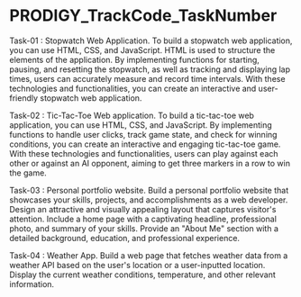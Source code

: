 # PRODIGY_TrackCode_TaskNumber

Task-01 : Stopwatch Web Application.
To build a stopwatch web application, you can use HTML, CSS, and JavaScript. HTML is used to structure the elements of the application. By implementing functions for starting, pausing, and resetting the stopwatch, as well as tracking and displaying lap times, users can accurately measure and record time intervals. With these technologies and functionalities, you can create an interactive and user-friendly stopwatch web application.

Task-02 : Tic-Tac-Toe Web application.
To build a tic-tac-toe web application, you can use HTML, CSS, and JavaScript. By implementing functions to handle user clicks, track game state, and check for winning conditions, you can create an interactive and engaging tic-tac-toe game. With these technologies and functionalities, users can play against each other or against an AI opponent, aiming to get three markers in a row to win the game.

Task-03 : Personal portfolio website.
Build a personal portfolio website that showcases your skills, projects, and accomplishments as a web developer. Design an attractive and visually appealing layout that captures visitor's attention. Include a home page with a captivating headline, professional photo, and summary of your skills. Provide an "About Me" section with a detailed background, education, and professional experience. 

Task-04 : Weather App.
Build a web page that fetches weather data from a weather API based on the user's location or a user-inputted location. Display the current weather conditions, temperature, and other relevant information.
